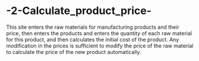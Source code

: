 # -2-Calculate_product_price-
This site enters the raw materials for manufacturing products and their price, then enters the products and enters the quantity of each raw material for this product, and then calculates the initial cost of the product. Any modification in the prices is sufficient to modify the price of the raw material to calculate the price of the new product automatically.
